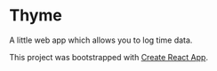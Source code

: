 # Thyme

A little web app which allows you to log time data.

This project was bootstrapped with [Create React App](https://github.com/facebookincubator/create-react-app).

